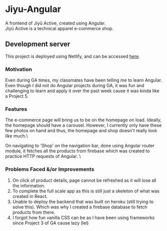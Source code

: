# Jiyu-Angular

A frontend of Jiyū Active, created using Angular. \
Jiyū Active is a technical apparel e-commerce shop.

## Development server

This project is deployed using Netlify, and can be accessed [here](jiyu-angular.netlify.app/).

### Motivation

Even during GA times, my classmates have been telling me to learn Angular. Even though I did not do Angular projects during GA, it was fun and challenging to learn and apply it over the past week cause it was kinda like a Project 5.

### Features

The e-commerce page will bring us to be on the homepage on load. Ideally, the homepage should have a carousel. However, I currently only have these few photos on hand and thus, the homepage and shop doesn't really look like much.\

On navigating to 'Shop' on the navigation bar, done using Angular router module, it fetches all the products from firebase which was created to practice HTTP requests of Angular. \

### Problems Faced &/or Improvements

1. On click of product details, page cannot be refreshed as it will lose all the information.
2. To complete the full scale app as this is still just a skeleton of what was created in React.
3. Unable to deploy the backend that was built on heroku (still trying to solve this). Which was why I created a firebase database to fetch products from there.
4. I forgot how fun vanilla CSS can be as I have been using frameworks since Project 3 of GA cause lazy (lel)

